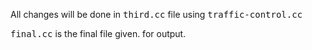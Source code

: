 All changes will be done in <kbd>third.cc</kbd> file using <kbd> traffic-control.cc</kbd>

<kbd>final.cc</kbd> is the final file given. for output.
